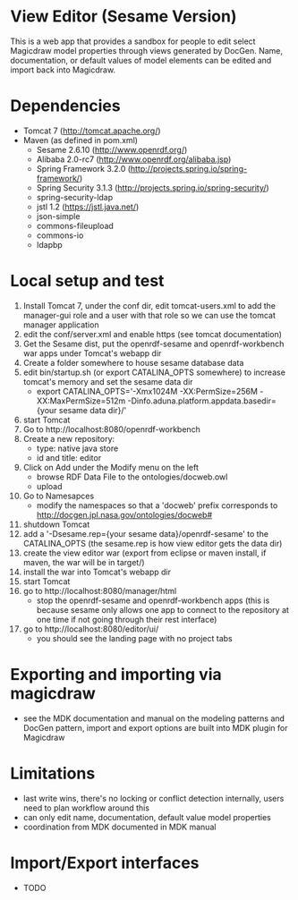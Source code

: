 # View Editor (Sesame Version)
This is a web app that provides a sandbox for people to edit select Magicdraw model properties through views generated by DocGen. Name, documentation, or default values of model elements can be edited and import back into Magicdraw.

# Dependencies
* Tomcat 7 (http://tomcat.apache.org/)
* Maven (as defined in pom.xml)
	* Sesame 2.6.10 (http://www.openrdf.org/)
	* Alibaba 2.0-rc7 (http://www.openrdf.org/alibaba.jsp)
	* Spring Framework 3.2.0 (http://projects.spring.io/spring-framework/)
	* Spring Security 3.1.3 (http://projects.spring.io/spring-security/)
	* spring-security-ldap
	* jstl 1.2 (https://jstl.java.net/)
	* json-simple
	* commons-fileupload
	* commons-io
	* ldapbp
	
# Local setup and test
1. Install Tomcat 7, under the conf dir, edit tomcat-users.xml to add the manager-gui role and a user with that role so we can use the tomcat manager application
1. edit the conf/server.xml and enable https (see tomcat documentation)
1. Get the Sesame dist, put the openrdf-sesame and openrdf-workbench war apps under Tomcat's webapp dir
1. Create a folder somewhere to house sesame database data
1. edit bin/startup.sh (or export CATALINA_OPTS somewhere) to increase tomcat's memory and set the sesame data dir
	* export CATALINA_OPTS='-Xmx1024M -XX:PermSize=256M -XX:MaxPermSize=512m -Dinfo.aduna.platform.appdata.basedir={your sesame data dir}/'
1. start Tomcat
1. Go to http://localhost:8080/openrdf-workbench
1. Create a new repository:
	* type: native java store
	* id and title: editor
1. Click on Add under the Modify menu on the left
	* browse RDF Data File to the ontologies/docweb.owl
	* upload
1. Go to Namesapces
	* modify the namespaces so that a 'docweb' prefix corresponds to http://docgen.jpl.nasa.gov/ontologies/docweb#
1. shutdown Tomcat
1. add a '-Dsesame.rep={your sesame data}/openrdf-sesame' to the CATALINA_OPTS (the sesame.rep is how view editor gets the data dir)
1. create the view editor war (export from eclipse or maven install, if maven, the war will be in target/)
1. install the war into Tomcat's webapp dir
1. start Tomcat
1. go to http://localhost:8080/manager/html
	* stop the openrdf-sesame and openrdf-workbench apps (this is because sesame only allows one app to connect to the repository at one time if not going through their rest interface)
1. go to http://localhost:8080/editor/ui/
	* you should see the landing page with no project tabs
	
# Exporting and importing via magicdraw
* see the MDK documentation and manual on the modeling patterns and DocGen pattern, import and export options are built into MDK plugin for Magicdraw

# Limitations
* last write wins, there's no locking or conflict detection internally, users need to plan workflow around this
* can only edit name, documentation, default value model properties
* coordination from MDK documented in MDK manual

# Import/Export interfaces
* TODO